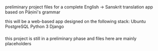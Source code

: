 
preliminary project files for a complete English -> Sanskrit translation app
based on Pāṇini's grammar

this will be a web-based app designed on the following stack:
Ubuntu
PostgreSQL
Python 3
Django

###

this project is still in a preliminary phase and files here are mainly placeholders

###


